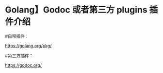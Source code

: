 # Golang】Godoc 或者第三方 plugins 插件介绍


<!--more-->

#自带插件：

https://golang.org/pkg/



#第三方插件：

https://godoc.org/


